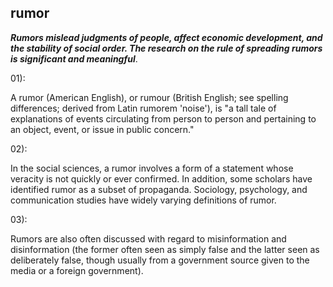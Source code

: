 ## rumor

_**Rumors mislead judgments of people, affect economic development, and the stability of social order. The research on the rule of spreading rumors is significant and meaningful**_.

01):

A rumor (American English), or rumour (British English; see spelling differences; derived from Latin rumorem 'noise'), is "a tall tale of explanations of events circulating from person to person and pertaining to an object, event, or issue in public concern."

02):

In the social sciences, a rumor involves a form of a statement whose veracity is not quickly or ever confirmed. In addition, some scholars have identified rumor as a subset of propaganda. Sociology, psychology, and communication studies have widely varying definitions of rumor.

03):

Rumors are also often discussed with regard to misinformation and disinformation (the former often seen as simply false and the latter seen as deliberately false, though usually from a government source given to the media or a foreign government).

